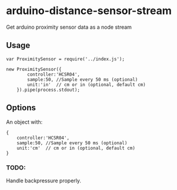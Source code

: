 # arduino-distance-sensor-stream
Get arduino proximity sensor data as a node stream

## Usage

```
var ProximitySensor = require('../index.js');

new ProximitySensor({
		controller:'HCSR04',
		sample:50, //Sample every 50 ms (optional)
		unit:'in'  // cm or in (optional, default cm)
	}).pipe(process.stdout);

```

## Options

An object with:

	{
		controller:'HCSR04',
		sample:50, //Sample every 50 ms (optional)
		unit:'cm'  // cm or in (optional, default cm)
	}


### TODO:

Handle backpressure properly.